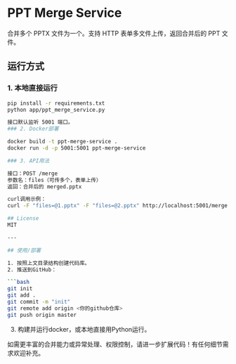 # PPT Merge Service

合并多个 PPTX 文件为一个。支持 HTTP 表单多文件上传，返回合并后的 PPT 文件。

## 运行方式

### 1. 本地直接运行

```bash
pip install -r requirements.txt
python app/ppt_merge_service.py

接口默认监听 5001 端口。
### 2. Docker部署

docker build -t ppt-merge-service .
docker run -d -p 5001:5001 ppt-merge-service

### 3. API用法

接口：POST /merge
参数名：files（可传多个，表单上传）
返回：合并后的 merged.pptx

curl调用示例：
curl -F "files=@1.pptx" -F "files=@2.pptx" http://localhost:5001/merge --output merged.pptx

## License
MIT

---

## 使用/部署

1. 按照上文目录结构创建代码库。
2. 推送到GitHub：

```bash
git init
git add .
git commit -m "init"
git remote add origin <你的github仓库>
git push origin master
```
3. 构建并运行docker，或本地直接用Python运行。

如需更丰富的合并能力或异常处理、权限控制，请进一步扩展代码！有任何细节需求欢迎补充。